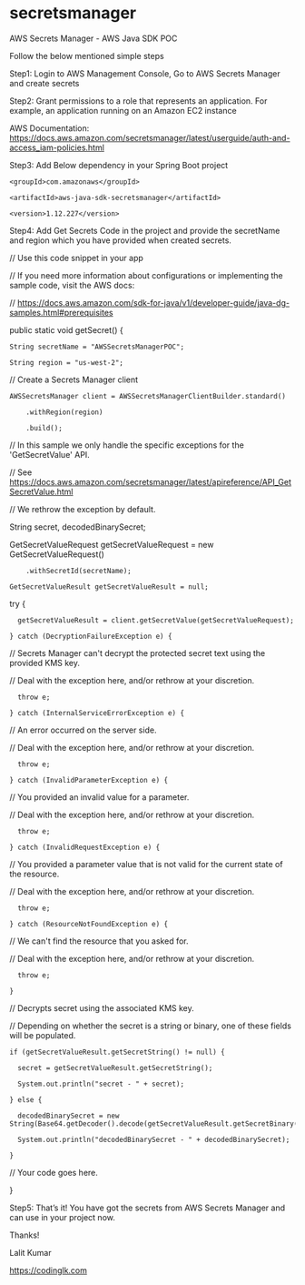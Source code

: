 # secretsmanager
AWS Secrets Manager - AWS Java SDK POC

Follow the below mentioned simple steps

Step1: Login to AWS Management Console, Go to AWS Secrets Manager and create secrets

Step2: Grant permissions to a role that represents an application. For example, an application running on an Amazon EC2 instance

AWS Documentation: https://docs.aws.amazon.com/secretsmanager/latest/userguide/auth-and-access_iam-policies.html

Step3: Add Below dependency in your Spring Boot project 

<!-- https://mvnrepository.com/artifact/com.amazonaws/aws-java-sdk-secretsmanager -->

<dependency>

	<groupId>com.amazonaws</groupId>

	<artifactId>aws-java-sdk-secretsmanager</artifactId>

	<version>1.12.227</version>

</dependency>

Step4: Add Get Secrets Code in the project and provide the secretName and region which you have provided when created secrets.

// Use this code snippet in your app

// If you need more information about configurations or implementing the sample code, visit the AWS docs:

// https://docs.aws.amazon.com/sdk-for-java/v1/developer-guide/java-dg-samples.html#prerequisites

  public static void getSecret() {

    String secretName = "AWSSecretsManagerPOC";

    String region = "us-west-2";

// Create a Secrets Manager client

    AWSSecretsManager client = AWSSecretsManagerClientBuilder.standard()

        .withRegion(region)

        .build();

// In this sample we only handle the specific exceptions for the 'GetSecretValue' API.

// See https://docs.aws.amazon.com/secretsmanager/latest/apireference/API_GetSecretValue.html

// We rethrow the exception by default.

String secret, decodedBinarySecret;

GetSecretValueRequest getSecretValueRequest = new GetSecretValueRequest()

        .withSecretId(secretName);

    GetSecretValueResult getSecretValueResult = null;

 try {

      getSecretValueResult = client.getSecretValue(getSecretValueRequest);

    } catch (DecryptionFailureException e) {

// Secrets Manager can't decrypt the protected secret text using the provided KMS key.

// Deal with the exception here, and/or rethrow at your discretion.

      throw e;

    } catch (InternalServiceErrorException e) {

// An error occurred on the server side.

// Deal with the exception here, and/or rethrow at your discretion.

      throw e;

    } catch (InvalidParameterException e) {

// You provided an invalid value for a parameter.

// Deal with the exception here, and/or rethrow at your discretion.

      throw e;

    } catch (InvalidRequestException e) {

// You provided a parameter value that is not valid for the current state of the resource.

// Deal with the exception here, and/or rethrow at your discretion.

      throw e;

    } catch (ResourceNotFoundException e) {

// We can't find the resource that you asked for.

// Deal with the exception here, and/or rethrow at your discretion.

      throw e;

    }

// Decrypts secret using the associated KMS key.

// Depending on whether the secret is a string or binary, one of these fields will be populated.

    if (getSecretValueResult.getSecretString() != null) {

      secret = getSecretValueResult.getSecretString();

      System.out.println("secret - " + secret);

    } else {

      decodedBinarySecret = new String(Base64.getDecoder().decode(getSecretValueResult.getSecretBinary()).array());

      System.out.println("decodedBinarySecret - " + decodedBinarySecret);

    }

// Your code goes here.

  }

Step5: That’s it! You have got the secrets from AWS Secrets Manager and can use in your project now.

Thanks!

Lalit Kumar

https://codinglk.com
